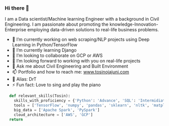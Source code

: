 ### Hi there 👋
I am a Data scientist/Machine learning Engineer with a background in Civil Engineering. I am passionate about promoting the knowledge-Innovation-Enterprise employing data-driven solutions to real-life business problems.  

- 🔭 I’m currently working on web scraping/NLP projects using Deep Learning in Python/TensorFlow 
- 🌱 I’m currently learning Django 
- 👯 I’m looking to collaborate on GCP or AWS
- 🤔 I’m looking forward to working with you on real-life projects
- 💬 Ask me about Civil Engineering and Built Environment
- 📫 Portfolio and how to reach me: www.tosinojajuni.com
- 🤔 Alias: DrT
- ⚡ Fun fact: Love to sing and play the piano

``` python
  def relevant_skills(Tosin):
    skills_with_proficiency = {'Python': 'Advance', 'SQL': 'Intermidiate', 'ML_DL': 'Advance', 'HTML & CSS': 'Intermediate'}
    tools = ['TensorFlow', 'numpy', 'pandas', 'sklearn', 'nltk', 'matplotlib', 'seaborn', 'keras', 'flask', 'tableau']
    big_data = ['Apache Spark', 'PySpark']
    cloud_architecture = ['AWS', 'GCP']
  return 
```
